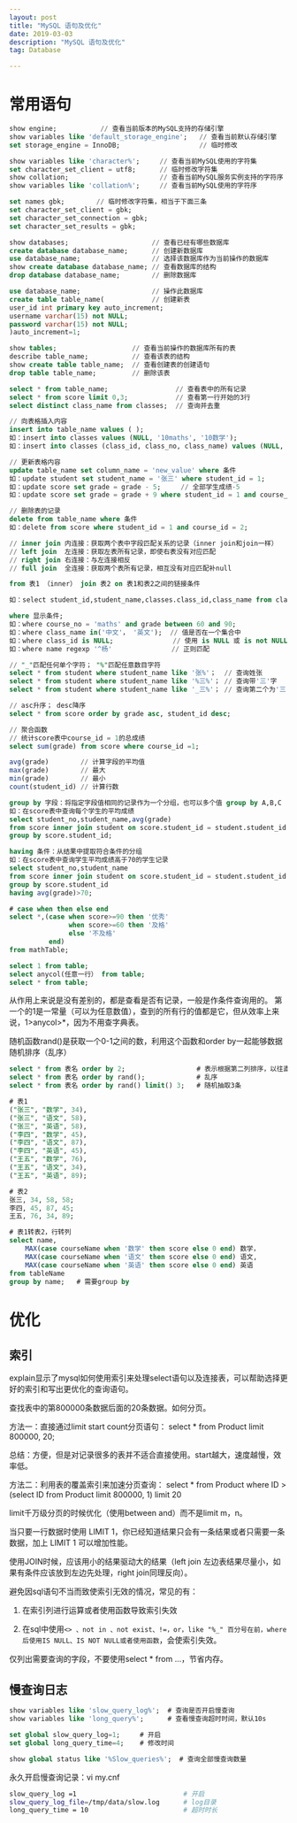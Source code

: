 ```yaml
---
layout: post
title: "MySQL 语句及优化"
date: 2019-03-03
description: "MySQL 语句及优化"
tag: Database

---
```


# 常用语句

```sql
show engine;           // 查看当前版本的MySQL支持的存储引擎
show variables like 'default_storage_engine';   // 查看当前默认存储引擎
set storage_engine = InnoDB;                    // 临时修改

show variables like 'character%';     // 查看当前MySQL使用的字符集
set character_set_client = utf8;      // 临时修改字符集
show collation;                       // 查看当前MySQL服务实例支持的字符序
show variables like 'collation%';     // 查看当前MySQL使用的字符序

set names gbk;        // 临时修改字符集，相当于下面三条
set character_set_client = gbk;
set character_set_connection = gbk;
set character_set_results = gbk;
```


```sql
show databases;                     // 查看已经有哪些数据库
create database database_name;      // 创建新数据库
use database_name;                  // 选择该数据库作为当前操作的数据库
show create database database_name; // 查看数据库的结构
drop database database_name;        // 删除数据库

use database_name;                  // 操作此数据库
create table table_name(            // 创建新表
user_id int primary key auto_increment;
username varchar(15) not NULL;
password varchar(15) not NULL;
)auto_increment=1;

show tables;                   // 查看当前操作的数据库所有的表
describe table_name;           // 查看该表的结构
show create table table_name;  // 查看创建表的创建语句
drop table table_name;         // 删除该表

select * from table_name;                 // 查看表中的所有记录
select * from score limit 0,3;            // 查看第一行开始的3行
select distinct class_name from classes;  // 查询并去重

// 向表格插入内容
insert into table_name values ( ); 
如：insert into classes values (NULL, '10maths', '10数学');
如：insert into classes (class_id, class_no, class_name) values (NULL, '10maths', '10数学');

// 更新表格内容
update table_name set column_name = 'new_value' where 条件
如：update student set student_name = '张三' where student_id = 1;
如：update score set grade = grade - 5;     // 全部学生成绩-5
如：update score set grade = grade + 9 where student_id = 1 and course_id = 2;  

// 删除表的记录
delete from table_name where 条件
如：delete from score where student_id = 1 and course_id = 2;        
```


```sql
// inner join 内连接：获取两个表中字段匹配关系的记录（inner join和join一样）
// left join  左连接：获取左表所有记录，即使右表没有对应匹配
// right join 右连接：与左连接相反
// full join  全连接：获取两个表所有记录，相互没有对应匹配补null

from 表1 （inner） join 表2 on 表1和表2之间的链接条件

如：select student_id,student_name,classes.class_id,class_name from classes as c join student as s on s.class_id = c.class_id;
```


```sql
where 显示条件;
如：where course_no = 'maths' and grade between 60 and 90;
如：where class_name in('中文'， '英文');  // 值是否在一个集合中
如：where class_id is NULL;               // 使用 is NULL 或 is not NULL,不是=或！=
如：where name regexp '^杨'               // 正则匹配

// "_"匹配任何单个字符； "%"匹配任意数目字符
select * from student where student_name like '张%'；  // 查询姓张
select * from student where student_name like '%三%'； // 查询带'三'字
select * from student where student_name like '_三%'； // 查询第二个为'三'字

// asc升序； desc降序 
select * from score order by grade asc, student_id desc;
```


```sql
// 聚合函数
// 统计score表中course_id = 1的总成绩
select sum(grade) from score where course_id =1;  

avg(grade)        // 计算字段的平均值
max(grade)        // 最大
min(grade)        // 最小
count(student_id) // 计算行数

group by 字段：将指定字段值相同的记录作为一个分组，也可以多个值 group by A,B,C
如：在score表中查询每个学生的平均成绩
select student_no,student_name,avg(grade)
from score inner join student on score.student_id = student.student_id
group by score.student_id;

having 条件：从结果中提取符合条件的分组
如：在score表中查询学生平均成绩高于70的学生记录
select student_no,student_name
from score inner join student on score.student_id = student.student_id
group by score.student_id
having avg(grade)>70;
```


```sql 
# case when then else end
select *,(case when score>=90 then '优秀'
			   when score>=60 then '及格'
			   else '不及格'
		  end)
from mathTable;

```


```sql
select 1 from table;
select anycol(任意一行） from table;
select * from table; 
```
从作用上来说是没有差别的，都是查看是否有记录，一般是作条件查询用的。
第一个的1是一常量（可以为任意数值），查到的所有行的值都是它，但从效率上来说，1>anycol>\*，因为不用查字典表。


随机函数rand()是获取一个0-1之间的数，利用这个函数和order by一起能够数据随机排序（乱序）
```SQL
select * from 表名 order by 2;                  # 表示根据第二列排序，以往直接写列名 
select * from 表名 order by rand();             # 乱序
select * from 表名 order by rand() limit() 3;   # 随机抽取3条
```


```sql
# 表1
("张三", "数学", 34),
("张三", "语文", 58),
("张三", "英语", 58),
("李四", "数学", 45),
("李四", "语文", 87),
("李四", "英语", 45),
("王五", "数学", 76),
("王五", "语文", 34),
("王五", "英语", 89);

# 表2
张三, 34, 58, 58;
李四, 45, 87, 45;
王五, 76, 34, 89;

# 表1转表2，行转列
select name,
	MAX(case courseName when '数学' then score else 0 end) 数学，
	MAX(case courseName when '语文' then score else 0 end) 语文,
	MAX(case courseName when '英语' then score else 0 end) 英语
from tableName
group by name;   # 需要group by
```




# 优化


## 索引

explain显示了mysql如何使用索引来处理select语句以及连接表，可以帮助选择更好的索引和写出更优化的查询语句。


查找表中的第800000条数据后面的20条数据。如何分页。

方法一：直接通过limit start count分页语句：
select * from Product limit 800000, 20;

总结：方便，但是对记录很多的表并不适合直接使用。start越大，速度越慢，效率低。

方法二：利用表的覆盖索引来加速分页查询：
select * from Product where ID > (select ID from Product limit 800000, 1) limit 20


limit千万级分页的时候优化（使用between and）而不是limit m，n。


当只要一行数据时使用 LIMIT 1，你已经知道结果只会有一条结果或者只需要一条数据，加上 LIMIT 1 可以增加性能。


使用JOIN时候，应该用小的结果驱动大的结果（left join 左边表结果尽量小，如果有条件应该放到左边先处理，right join同理反向）。


避免因sql语句不当而致使索引无效的情况，常见的有：

1. 在索引列进行运算或者使用函数导致索引失效

2. 在sql中使用`<> 、not in 、not exist、!=，or，like "%_" 百分号在前，where后使用IS NULL、IS NOT NULL或者使用函数`，会使索引失效。


仅列出需要查询的字段，不要使用select * from ...，节省内存。


## 慢查询日志

```sql
show variables like 'slow_query_log%';  # 查询是否开启慢查询
show variables like 'long_query%';      # 查看慢查询超时时间，默认10s

set global slow_query_log=1;     # 开启
set global long_query_time=4;    # 修改时间

show global status like '%Slow_queries%';  # 查询全部慢查询数量
```

永久开启慢查询记录：vi my.cnf
```sh
slow_query_log =1                           # 开启
slow_query_log_file=/tmp/data/slow.log      # log目录
long_query_time = 10                        # 超时时长
```

